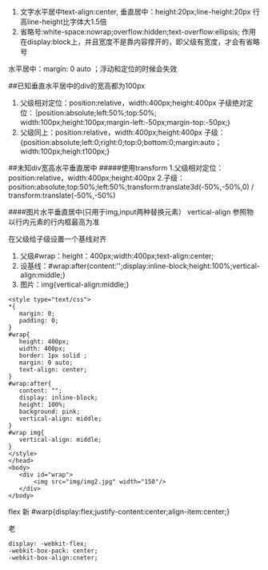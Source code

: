 1. 文字水平居中text-align:center,
      垂直居中：height:20px;line-height:20px
   行高line-height比字体大1.5倍
2. 省略号:white-space:nowrap;overflow:hidden;text-overflow:ellipsis;
  作用在display:block上，并且宽度不是靠内容撑开的，即父级有宽度，才会有省略号

水平居中：margin: 0 auto ；浮动和定位的时候会失效

##已知垂直水平居中的div的宽高都为100px
1. 父级相对定位：position:relative，width:400px;height:400px
  子级绝对定位：｛position:absolute;left:50%;top:50%;
  width:100px;height:100px;margin-left:-50px;margin-top:-50px;｝
2. 父级同上：position:relative，width:400px;height:400px
  子级：{position:absolute;left:0;right:0;top:0;bottom:0;margin:auto；width:100px;heigh:t100px;}

##未知div宽高水平垂直居中
#####使用transform
1.父级相对定位：position:relative，width:400px;height:400px
2.子级：position:absolute;top:50%;left:50%;transform:translate3d(-50%,-50%,0) / transform:translate(-50%,-50%)

####图片水平垂直居中(只用于img,input两种替换元素）
vertical-align 参照物以行内元素的行内框最高为准

在父级给子级设置一个基线对齐
1. 父级#wrap：height：400px;width:400px;text-align:center;
2. 设基线：#wrap:after{content:'';display:inline-block;height:100%;vertical-align:middle;}
3. 图片：img{vertical-align:middle;}

 ```
 <style type="text/css">
*{
    margin: 0;
    padding: 0;
}
#wrap{
    height: 400px;
    width: 400px;
    border: 1px solid ;
    margin: 0 auto;
    text-align: center;
}
#wrap:after{
    content: "";
    display: inline-block;
    height: 100%;
    background: pink;
    vertical-align: middle;
}
#wrap img{
    vertical-align: middle;
}
</style>
</head>
<body>
    <div id="wrap">
        <img src="img/img2.jpg" width="150"/>
    </div>
</body>
 ```

flex
新
    #warp{display:flex;justify-content:center;align-item:center;}

老

    display: -webkit-flex;
    -webkit-box-pack: center;
    -webkit-box-align:cneter;






